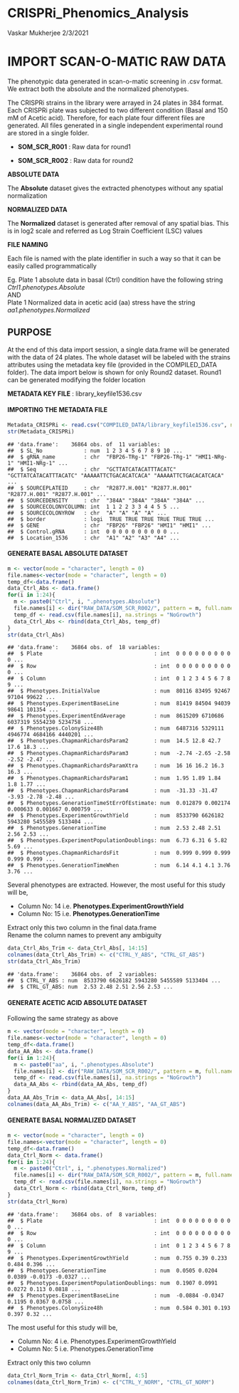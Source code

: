 CRISPRi\_Phenomics\_Analysis
================
Vaskar Mukherjee
2/3/2021

# IMPORT SCAN-O-MATIC RAW DATA

The phenotypic data generated in scan-o-matic screening in .csv format.
We extract both the absolute and the normalized phenotypes.

The CRISPRi strains in the library were arrayed in 24 plates in 384
format. Each CRISPRi plate was subjected to two different condition
(Basal and 150 mM of Acetic acid). Therefore, for each plate four
different files are generated. All files generated in a single
independent experimental round are stored in a single folder.

  - **SOM\_SCR\_R001** : Raw data for round1

  - **SOM\_SCR\_R002** : Raw data for round2

**ABSOLUTE DATA**

The **Absolute** dataset gives the extracted phenotypes without any
spatial normalization

**NORMALIZED DATA**

The **Normalized** dataset is generated after removal of any spatial
bias. This is in log2 scale and referred as Log Strain Coefficient (LSC)
values

**FILE NAMING**

Each file is named with the plate identifier in such a way so that it
can be easily called programmatically

Eg. Plate 1 absolute data in basal (Ctrl) condition have the following
string  
*Ctrl1.phenotypes.Absolute*  
AND  
Plate 1 Normalized data in acetic acid (aa) stress have the string  
*aa1.phenotypes.Normalized*

## PURPOSE

At the end of this data import session, a single data.frame will be
generated with the data of 24 plates. The whole dataset will be labeled
with the strains attributes using the metadata key file (provided in the
COMPILED\_DATA folder). The data import below is shown for only Round2
dataset. Round1 can be generated modifying the folder location

**METADATA KEY FILE** : library\_keyfile1536.csv

#### IMPORTING THE METADATA FILE

``` r
Metadata_CRISPRi <- read.csv("COMPILED_DATA/library_keyfile1536.csv", na.strings = "#N/A", stringsAsFactors = FALSE)
str(Metadata_CRISPRi)
```

    ## 'data.frame':    36864 obs. of  11 variables:
    ##  $ SL_No             : num  1 2 3 4 5 6 7 8 9 10 ...
    ##  $ gRNA_name         : chr  "FBP26-TRg-1" "FBP26-TRg-1" "HMI1-NRg-1" "HMI1-NRg-1" ...
    ##  $ Seq               : chr  "GCTTATCATACATTTACATC" "GCTTATCATACATTTACATC" "AAAAATTCTGACACATCACA" "AAAAATTCTGACACATCACA" ...
    ##  $ SOURCEPLATEID     : chr  "R2877.H.001" "R2877.H.001" "R2877.H.001" "R2877.H.001" ...
    ##  $ SOURCEDENSITY     : chr  "384A" "384A" "384A" "384A" ...
    ##  $ SOURCECOLONYCOLUMN: int  1 1 2 2 3 3 4 4 5 5 ...
    ##  $ SOURCECOLONYROW   : chr  "A" "A" "A" "A" ...
    ##  $ border            : logi  TRUE TRUE TRUE TRUE TRUE TRUE ...
    ##  $ GENE              : chr  "FBP26" "FBP26" "HMI1" "HMI1" ...
    ##  $ Control.gRNA      : int  0 0 0 0 0 0 0 0 0 0 ...
    ##  $ Location_1536     : chr  "A1" "A2" "A3" "A4" ...

#### GENERATE BASAL **ABSOLUTE** DATASET

``` r
m <- vector(mode = "character", length = 0)
file.names<-vector(mode = "character", length = 0)
temp_df<-data.frame()
data_Ctrl_Abs <- data.frame()
for(i in 1:24){
  m <- paste0("Ctrl", i, ".phenotypes.Absolute") 
  file.names[i] <- dir("RAW_DATA/SOM_SCR_R002/", pattern = m, full.names = TRUE)
  temp_df <- read.csv(file.names[i], na.strings = "NoGrowth")
  data_Ctrl_Abs <- rbind(data_Ctrl_Abs, temp_df)
}
str(data_Ctrl_Abs)
```

    ## 'data.frame':    36864 obs. of  18 variables:
    ##  $ Plate                                   : int  0 0 0 0 0 0 0 0 0 0 ...
    ##  $ Row                                     : int  0 0 0 0 0 0 0 0 0 0 ...
    ##  $ Column                                  : int  0 1 2 3 4 5 6 7 8 9 ...
    ##  $ Phenotypes.InitialValue                 : num  80116 83495 92467 97104 99622 ...
    ##  $ Phenotypes.ExperimentBaseLine           : num  81419 84504 94039 98641 101354 ...
    ##  $ Phenotypes.ExperimentEndAverage         : num  8615209 6710686 6037319 5554230 5234758 ...
    ##  $ Phenotypes.ColonySize48h                : num  6487316 5329111 4946774 4684166 4440201 ...
    ##  $ Phenotypes.ChapmanRichardsParam2        : num  14.5 12.8 42.7 17.6 18.3 ...
    ##  $ Phenotypes.ChapmanRichardsParam3        : num  -2.74 -2.65 -2.58 -2.52 -2.47 ...
    ##  $ Phenotypes.ChapmanRichardsParamXtra     : num  16 16 16.2 16.3 16.3 ...
    ##  $ Phenotypes.ChapmanRichardsParam1        : num  1.95 1.89 1.84 1.8 1.77 ...
    ##  $ Phenotypes.ChapmanRichardsParam4        : num  -31.33 -31.47 -3.93 -2.78 -2.48 ...
    ##  $ Phenotypes.GenerationTimeStErrOfEstimate: num  0.012879 0.002174 0.000633 0.001667 0.000759 ...
    ##  $ Phenotypes.ExperimentGrowthYield        : num  8533790 6626182 5943280 5455589 5133404 ...
    ##  $ Phenotypes.GenerationTime               : num  2.53 2.48 2.51 2.56 2.53 ...
    ##  $ Phenotypes.ExperimentPopulationDoublings: num  6.73 6.31 6 5.82 5.69 ...
    ##  $ Phenotypes.ChapmanRichardsFit           : num  0.999 0.999 0.999 0.999 0.999 ...
    ##  $ Phenotypes.GenerationTimeWhen           : num  6.14 4.1 4.1 3.76 3.76 ...

Several phenotypes are extracted. However, the most useful for this
study will be,

  - Column No: 14 i.e. **Phenotypes.ExperimentGrowthYield**
  - Column No: 15 i.e. **Phenotypes.GenerationTime**

Extract only this two column in the final data.frame  
Rename the column names to prevent any ambiguity

``` r
data_Ctrl_Abs_Trim <- data_Ctrl_Abs[, 14:15]
colnames(data_Ctrl_Abs_Trim) <- c("CTRL_Y_ABS", "CTRL_GT_ABS")
str(data_Ctrl_Abs_Trim)
```

    ## 'data.frame':    36864 obs. of  2 variables:
    ##  $ CTRL_Y_ABS : num  8533790 6626182 5943280 5455589 5133404 ...
    ##  $ CTRL_GT_ABS: num  2.53 2.48 2.51 2.56 2.53 ...

#### GENERATE ACETIC ACID **ABSOLUTE** DATASET

Following the same strategy as above

``` r
m <- vector(mode = "character", length = 0)
file.names<-vector(mode = "character", length = 0)
temp_df<-data.frame()
data_AA_Abs <- data.frame()
for(i in 1:24){
  m <- paste0("aa", i, ".phenotypes.Absolute") 
  file.names[i] <- dir("RAW_DATA/SOM_SCR_R002/", pattern = m, full.names = TRUE)
  temp_df <- read.csv(file.names[i], na.strings = "NoGrowth")
  data_AA_Abs <- rbind(data_AA_Abs, temp_df)
}
data_AA_Abs_Trim <- data_AA_Abs[, 14:15]
colnames(data_AA_Abs_Trim) <- c("AA_Y_ABS", "AA_GT_ABS")
```

#### GENERATE BASAL **NORMALIZED** DATASET

``` r
m <- vector(mode = "character", length = 0)
file.names<-vector(mode = "character", length = 0)
temp_df<-data.frame()
data_Ctrl_Norm <- data.frame()
for(i in 1:24){
  m <- paste0("Ctrl", i, ".phenotypes.Normalized") 
  file.names[i] <- dir("RAW_DATA/SOM_SCR_R002/", pattern = m, full.names = TRUE)
  temp_df <- read.csv(file.names[i], na.strings = "NoGrowth")
  data_Ctrl_Norm <- rbind(data_Ctrl_Norm, temp_df)
}
str(data_Ctrl_Norm)
```

    ## 'data.frame':    36864 obs. of  8 variables:
    ##  $ Plate                                   : int  0 0 0 0 0 0 0 0 0 0 ...
    ##  $ Row                                     : int  0 0 0 0 0 0 0 0 0 0 ...
    ##  $ Column                                  : int  0 1 2 3 4 5 6 7 8 9 ...
    ##  $ Phenotypes.ExperimentGrowthYield        : num  0.755 0.39 0.233 0.484 0.396 ...
    ##  $ Phenotypes.GenerationTime               : num  0.0505 0.0204 0.0389 -0.0173 -0.0327 ...
    ##  $ Phenotypes.ExperimentPopulationDoublings: num  0.1907 0.0991 0.0272 0.113 0.0818 ...
    ##  $ Phenotypes.ExperimentBaseLine           : num  -0.0884 -0.0347 0.1195 0.0367 0.0758 ...
    ##  $ Phenotypes.ColonySize48h                : num  0.584 0.301 0.193 0.397 0.32 ...

The most useful for this study will be,

  - Column No: 4 i.e. Phenotypes.ExperimentGrowthYield
  - Column No: 5 i.e. Phenotypes.GenerationTime

Extract only this two column

``` r
data_Ctrl_Norm_Trim <- data_Ctrl_Norm[, 4:5]
colnames(data_Ctrl_Norm_Trim) <- c("CTRL_Y_NORM", "CTRL_GT_NORM")
```
